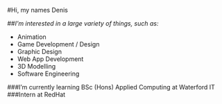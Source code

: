 #Hi, my names Denis

##*I’m interested in a large variety of things, such as:* 
- Animation
- Game Development / Design
- Graphic Design
- Web App Development
- 3D Modelling
- Software Engineering
      
###I’m currently learning BSc (Hons) Applied Computing at Waterford IT
###Intern at RedHat



